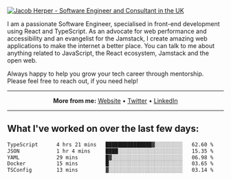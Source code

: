 [![Jacob Herper - Software Engineer and Consultant in the UK](https://res.cloudinary.com/jacobherper/image/upload/v1641506277/gh-image.png)](https://jacobherper.com/)

I am a passionate Software Engineer, specialised in front-end development using React and TypeScript. As an advocate for web performance and accessibility and an evangelist for the Jamstack, I create amazing web applications to make the internet a better place. You can talk to me about anything related to JavaScript, the React ecosystem, Jamstack and the open web.

Always happy to help you grow your tech career through mentorship. Please feel free to reach out, if you need help!

---

<p align="center">
  <strong>More from me:</strong> 
  <a href="https://jacobherper.com/">Website</a> •
  <a href="https://twitter.com/intent/follow?screen_name=jakeherp&tw_p=followbutton">Twitter</a> •
  <a href="https://www.linkedin.com/in/jacobherper/">LinkedIn</a>
</p>

---

## What I've worked on over the last few days:

<!--START_SECTION:waka-->

```txt
TypeScript      4 hrs 21 mins   ███████████████▓░░░░░░░░░   62.60 %
JSON            1 hr 4 mins     ████░░░░░░░░░░░░░░░░░░░░░   15.35 %
YAML            29 mins         █▓░░░░░░░░░░░░░░░░░░░░░░░   06.98 %
Docker          15 mins         █░░░░░░░░░░░░░░░░░░░░░░░░   03.65 %
TSConfig        13 mins         ▓░░░░░░░░░░░░░░░░░░░░░░░░   03.14 %
```

<!--END_SECTION:waka-->
